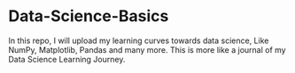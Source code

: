 # Data-Science-Basics
In this repo, I will upload my learning curves towards data science, Like NumPy, Matplotlib, Pandas and many more. This is more like a journal of my Data Science Learning Journey.
